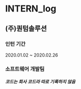 # INTERN_log
## (주)퀀텀솔루션

### 인턴 기간
  2020.01.02 ~ 2020.02.26
  
  
### 소프트웨어 개발팀
  ##### 코드는 회사 코드라 따로 기록하지 않음
